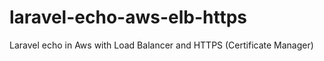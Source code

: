 # laravel-echo-aws-elb-https
Laravel echo in Aws with Load Balancer and HTTPS (Certificate Manager)
